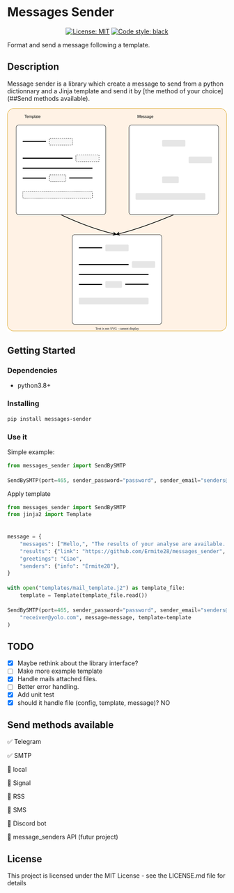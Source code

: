 # Messages Sender

<p align="center">
<a href="https://github.com/psf/black/blob/main/LICENSE"><img alt="License: MIT" src="https://black.readthedocs.io/en/stable/_static/license.svg"></a>
<a href="https://github.com/psf/black"><img alt="Code style: black" src="https://img.shields.io/badge/code%20style-black-000000.svg"></a>
</p>


Format and send a message following a template.

## Description
Message sender is a library which create a message to send from a python dictionnary and a Jinja template and send it by [the method of your choice](##Send methods available).

<img src=".doc/create_message.svg" alt="pipeline" style="zoom:60%;" />


## Getting Started

### Dependencies
* python3.8+

### Installing
```bash
pip install messages-sender
```

### Use it

Simple example:
```python
from messages_sender import SendBySMTP

SendBySMTP(port=465, sender_password="password", sender_email="senders@yolo.com").send("receiver@yolo.com", message="Yo")
```

Apply template
```python
from messages_sender import SendBySMTP
from jinja2 import Template


message = {
    "messages": ["Hello,", "The results of your analyse are available. Please follow the link to dowload the results."],
    "results": {"link": "https://github.com/Ermite28/messages_sender", "label": "⬇️ Get the results."},
    "greetings": "Ciao",
    "senders": {"info": "Ermite28"},
}

with open("templates/mail_template.j2") as template_file:
    template = Template(template_file.read())

SendBySMTP(port=465, sender_password="password", sender_email="senders@yolo.com").send(
    "receiver@yolo.com", message=message, template=template
)


```


## TODO

- [X] Maybe rethink about the library interface?
- [ ] Make more example template
- [X] Handle mails attached files.
- [ ] Better error handling.
- [X] Add unit test
- [X] should it handle file (config, template, message)? NO

## Send methods available

:white_check_mark: Telegram

:white_check_mark:  SMTP

:red_circle: local

:red_circle: Signal

:red_circle: RSS

:red_circle: SMS

:red_circle: Discord bot

:red_circle: message_senders API (futur project)


## License

This project is licensed under the MIT License - see the LICENSE.md file for details
